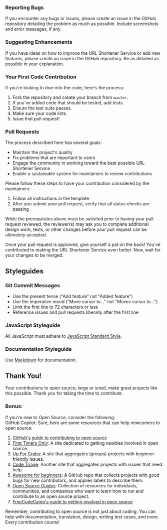 

### Reporting Bugs

If you encounter any bugs or issues, please create an issue in the GitHub repository detailing the problem as much as possible. Include screenshots and error messages, if any.

### Suggesting Enhancements

If you have ideas on how to improve the URL Shortener Service or add new features, please create an issue in the GitHub repository. Be as detailed as possible in your explanation.

### Your First Code Contribution

If you're looking to dive into the code, here's the process:

1. Fork the repository and create your branch from `master`.
2. If you've added code that should be tested, add tests.
3. Ensure the test suite passes.
4. Make sure your code lints.
5. Issue that pull request!

### Pull Requests

The process described here has several goals:

- Maintain the project's quality
- Fix problems that are important to users
- Engage the community in working toward the best possible URL Shortener Service
- Enable a sustainable system for maintainers to review contributions

Please follow these steps to have your contribution considered by the maintainers:

1. Follow all instructions in the template
2. After you submit your pull request, verify that all status checks are passing

While the prerequisites above must be satisfied prior to having your pull request reviewed, the reviewer(s) may ask you to complete additional design work, tests, or other changes before your pull request can be ultimately accepted.

Once your pull request is approved, give yourself a pat on the back! You've contributed to making the URL Shortener Service even better. Now, wait for your changes to be merged.

## Styleguides

### Git Commit Messages

- Use the present tense ("Add feature" not "Added feature")
- Use the imperative mood ("Move cursor to..." not "Moves cursor to...")
- Limit the first line to 72 characters or less
- Reference issues and pull requests liberally after the first line

### JavaScript Styleguide

All JavaScript must adhere to [JavaScript Standard Style](https://standardjs.com/).

### Documentation Styleguide

Use [Markdown](https://daringfireball.net/projects/markdown/) for documentation.

## Thank You!

Your contributions to open source, large or small, make great projects like this possible. Thank you for taking the time to contribute.

### Bonus: 
If you're new to Open Source, consider the following:  
GitHub Copilot: Sure, here are some resources that can help newcomers to open source:

1. [GitHub's guide to contributing to open source](https://opensource.guide/how-to-contribute/)
2. [First Timers Only](https://www.firsttimersonly.com/): A site dedicated to getting newbies involved in open source.
3. [Up For Grabs](https://up-for-grabs.net/#/): A site that aggregates (groups) projects with beginner-friendly issues.
4. [Code Triage](https://www.codetriage.com/): Another site that aggregates projects with issues that need help.
5. [Awesome for beginners](https://github.com/MunGell/awesome-for-beginners): A GitHub repo that collects projects with good bugs for new contributors, and applies labels to describe them.
6. [Open Source Guides](https://opensource.guide/): Collection of resources for individuals, communities, and companies who want to learn how to run and contribute to an open source project.
7. [FreeCodeCamp's guide to getting involved in open source](https://www.freecodecamp.org/news/how-to-contribute-to-open-source-projects-for-the-first-time-84d01a0b3413/)

Remember, contributing to open source is not just about coding. You can help with documentation, translation, design, writing test cases, and more. Every contribution counts!

